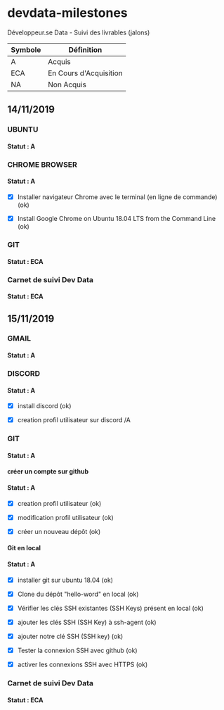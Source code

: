 # devdata-milestones
Développeur.se Data - Suivi des livrables (jalons)

Symbole | Définition
------------ | -------------
A | Acquis
ECA | En Cours d'Acquisition
NA | Non Acquis

## 14/11/2019

### UBUNTU 
#### Statut : A

### CHROME BROWSER
#### Statut : A

- [x] Installer navigateur Chrome avec le terminal (en ligne de commande) (ok)

- [x] Install Google Chrome on Ubuntu 18.04 LTS from the Command Line (ok)


### GIT 
#### Statut : ECA

### Carnet de suivi Dev Data
#### Statut : ECA


## 15/11/2019


### GMAIL
#### Statut : A

### DISCORD
#### Statut : A

- [x] install discord (ok)

- [x] creation profil utilisateur sur discord /A


### GIT
#### Statut : A

#### créer un compte sur github
#### Statut : A

- [x] creation profil utilisateur (ok)

- [x] modification profil utilisateur (ok)

- [x] créer un nouveau dépôt (ok)


#### Git en local
#### Statut : A

- [x] installer git sur ubuntu 18.04 (ok)

- [x] Clone du dépôt "hello-word" en local (ok) 

- [x] Vérifier les clés SSH existantes (SSH Keys) présent en local (ok)

- [x] ajouter les clés SSH (SSH Key) à ssh-agent (ok)

- [x] ajouter notre clé SSH (SSH key) (ok)

- [x] Tester la connexion SSH avec github (ok)

- [x] activer les connexions SSH avec HTTPS (ok)


### Carnet de suivi Dev Data
#### Statut : ECA

 

































